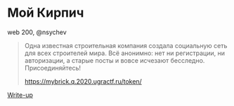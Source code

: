 # Мой Кирпич

web 200, @nsychev

> Одна известная строительная компания создала социальную сеть
для всех строителей мира. Всё анонимно: нет ни регистрации, ни
авторизации, а старые посты и вовсе исчезают бесследно.
Присоединяйтесь!
>
> https://mybrick.q.2020.ugractf.ru/token/

[Write-up](WRITEUP.md)
